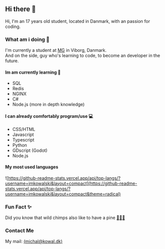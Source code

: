 ## Hi there 👋
Hi, I'm an 17 years old student, located in Danmark, with an passion for coding.

### What am i doing 🤔
I'm currently a student at [MG](https://www.mercantec.dk/uddannelser/gymnasiale-uddannelser/htx) in Viborg, Danmark. <br>
And on the side, guy who's learning to code, to become an developer in the future. 
#### Im am currently learning 🌱
- SQL
- Redis
- NGINX
- C#
- Node.js (more in depth knowledge)

#### I can already comfortably program/use 💻
- CSS/HTML
- Javascript
- Typescript
- Python
- GDscript (Godot)
- Node.js

#### My most used languages
![https://github-readme-stats.vercel.app/api/top-langs/?username=imkowalski&layout=compact](https://github-readme-stats.vercel.app/api/top-langs/?username=imkowalski&layout=compact&theme=radical)

### Fun Fact ✨
Did you know that wild chimps also like to have a pine [🙉🍻🐵](https://bestlifeonline.com/animal-facts/#:~:text=Wild%20chimps%20like%20to%20drink.)
<br>
### Contact Me
My mail: [(michal@kowal.dk)](mailto:michal@kowal.dk)
